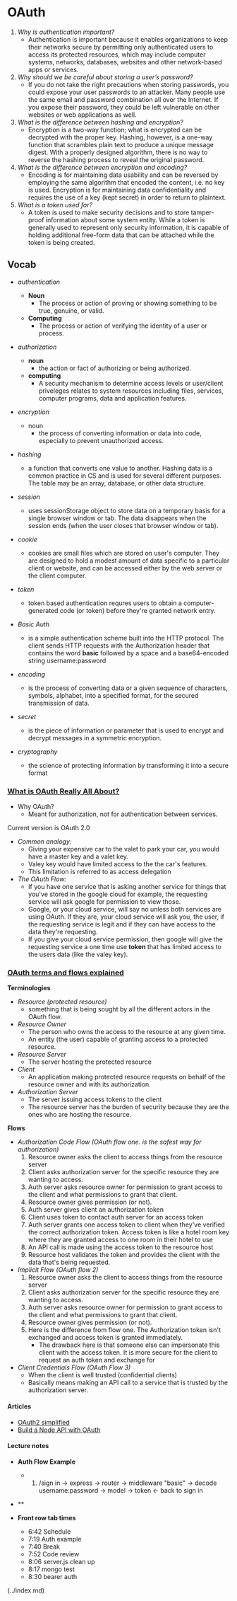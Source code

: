 # OAuth

1. _Why is authentication important?_
   - Authentication is important because it enables organizations to keep their networks secure by permitting only authenticated users to access its protected resources, which may include computer systems, networks, databases, websites and other network-based apps or services.
1. _Why should we be careful about storing a user’s password?_
   - If you do not take the right precautions when storing passwords, you could expose your user passwords to an attacker. Many people use the same email and password combination all over the Internet. If you expose their password, they could be left vulnerable on other websites or web applications as well.
1. _What is the difference between hashing and encryption?_
   - Encryption is a two-way function; what is encrypted can be decrypted with the proper key. Hashing, however, is a one-way function that scrambles plain text to produce a unique message digest. With a properly designed algorithm, there is no way to reverse the hashing process to reveal the original password.
1. _What is the difference between encryption and encoding?_
   - Encoding is for maintaining data usability and can be reversed by employing the same algorithm that encoded the content, i.e. no key is used. Encryption is for maintaining data confidentiality and requires the use of a key (kept secret) in order to return to plaintext.
1. _What is a token used for?_
   - A token is used to make security decisions and to store tamper-proof information about some system entity. While a token is generally used to represent only security information, it is capable of holding additional free-form data that can be attached while the token is being created.

## Vocab

- _authentication_
  - **Noun**
    - The process or action of proving or showing something to be true, genuine, or valid.
  - **Computing**
    - The process or action of verifying the identity of a user or process.
- _authorization_
  - **noun**
    - the action or fact of authorizing or being authorized.
  - **computing**
    - A security mechanism to determine access levels or user/client priveleges relates to system resources including files, services, computer programs, data and application features.
- _encryption_
  - noun
    - the process of converting information or data into code, especially to prevent unauthorized access.
- _hashing_
  - a function that converts one value to another. Hashing data is a common practice in CS and is used for several different purposes. The table may be an array, database, or other data structure.
- _session_
  - uses sessionStorage object to store data on a temporary basis for a single browser window or tab. The data disappears when the session ends (when the user closes that browser window or tab).
- _cookie_
  - cookies are small files which are stored on user's computer. They are designed to hold a modest amount of data specific to a particular client or website, and can be accessed either by the web server or the client computer.
- _token_

  - token based authentication requres users to obtain a computer-generated code (or token) before they're granted network entry.

- _Basic Auth_
  - is a simple authentication scheme built into the HTTP protocol. The client sends HTTP requests with the Authorization header that contains the word **basic** followed by a space and a base64-encoded string username:password
- _encoding_
  - is the process of converting data or a given sequence of characters, symbols, alphabet, into a specified format, for the secured transmission of data.
- _secret_
  - is the piece of information or parameter that is used to encrypt and decrypt messages in a symmetric encryption.
- _cryptography_
  - the science of protecting information by transforming it into a secure format

### [What is OAuth Really All About?](https://www.youtube.com/watch?v=t4-416mg6iU)

- Why OAuth?
  - Meant for authorization, not for authentication between services.

Current version is OAuth 2.0

- _Common analogy:_
  - Giving your expensive car to the valet to park your car, you would have a master key and a valet key.
  - Valey key would have limited access to the the car's features.
  - This limitation is referred to as access delegation
- _The OAuth Flow:_
  - If you have one service that is asking another service for things that you've stored in the google cloud for example, the requesting service will ask google for permission to view those.
  - Google, or your cloud service, will say no unless both services are using OAuth. If they are, your cloud service will ask you, the user, if the requesting service is legit and if they can have access to the data they're requesting.
  - If you give your cloud service permission, then google will give the requesting service a one time use **token** that has limited access to the users data (like the valey key).

### [OAuth terms and flows explained](https://www.youtube.com/watch?v=3pZ3Nh8tgTE)

**Terminologies**

- _Resource (protected resource)_
  - something that is being sought by all the different actors in the OAuth flow.
- _Resource Owner_
  - The person who owns the access to the resource at any given time.
  - An entity (the user) capable of granting access to a protected resource.
- _Resource Server_
  - The server hosting the protected resource
- _Client_
  - An application making protected resource requests on behalf of the resource owner and with its authorization.
- _Authorization Server_
  - The server issuing access tokens to the client
  - The resource server has the burden of security because they are the ones who are hosting the resource.

**Flows**

- _Authorization Code Flow (OAuth flow one. is the safest way for authorization)_
  1.  Resource owner asks the client to access things from the resource server
  1.  Client asks authorization server for the specific resource they are wanting to access.
  1.  Auth server asks resource owner for permission to grant access to the client and what permissions to grant that client.
  1.  Resource owner gives permission (or not).
  1.  Auth server gives client an authorization token
  1.  Client uses token to contact auth server for an access token
  1.  Auth server grants one access token to client when they've verified the correct authorization token. Access token is like a hotel room key where they are granted access to one room in their hotel to use
  1.  An API call is made using the access token to the resource host
  1.  Resource host validates the token and provides the client with the data that's being requested.
- _Implicit Flow (OAuth flow 2)_
  1. Resource owner asks the client to access things from the resource server
  1. Client asks authorization server for the specific resource they are wanting to access.
  1. Auth server asks resource owner for permission to grant access to the client and what permissions to grant that client.
  1. Resource owner gives permission (or not).
  1. Here is the difference from flow one. The Authorization token isn't exchanged and access token is granted immediately.
     - The drawback here is that someone else can impersonate this client with the access token. It is more secure for the client to request an auth token and exchange for
- _Client Credentials Flow (OAuth Flow 3)_
  - When the client is well trusted (confidential clients)
  - Basically means making an API call to a service that is trusted by the authorization server.

#### Articles

- [OAuth2 simplified](https://aaronparecki.com/oauth-2-simplified/)
- [Build a Node API with OAuth](https://developer.okta.com/blog/2018/08/21/build-secure-rest-api-with-node)

#### Lecture notes

- **Auth Flow Example**

  - 1. /sign in
       -> express
       -> router
       -> middleware "basic"
       -> decode username:password
       -> model
       -> token
       <- back to sign in

- \*\*

- **Front row tab times**
  - 6:42 Schedule
  - 7:19 Auth example
  - 7:40 Break
  - 7:52 Code review
  - 8:06 server.js clean up
  - 8:17 mongo test
  - 8:30 bearer auth

 (../index.md)
